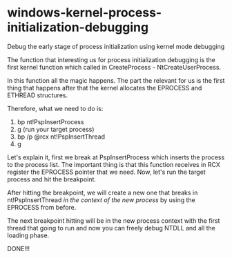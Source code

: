 # windows-kernel-process-initialization-debugging
Debug the early stage of process initialization using kernel mode debugging

The function that interesting us for process initialization debugging is the first kernel function which called in CreateProcess - NtCreateUserProcess.

In this function all the magic happens. The part the relevant for us is the first thing that happens after that the kernel allocates the EPROCESS and ETHREAD structures.

Therefore, what we need to do is:
1. bp nt!PspInsertProcess
2. g (run your target process)
3. bp /p @rcx nt!PspInsertThread
4. g

Let's explain it, first we break at PspInsertProcess which inserts the process to the process list. The important thing is that this function receives in RCX register the EPROCESS pointer that we need. Now, let's run the target process and hit the breakpoint.

After hitting the breakpoint, we will create a new one that breaks in nt!PspInsertThread *in the context of the new process* by using the EPROCESS from before.

The next breakpoint hitting will be in the new process context with the first thread that going to run and now you can freely debug NTDLL and all the loading phase.

DONE!!!
